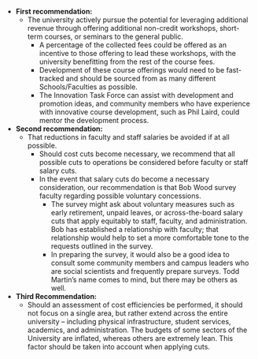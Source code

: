 - **First recommendation:**
    - The university actively pursue the potential for leveraging additional revenue through offering additional non-credit workshops, short-term courses, or seminars to the general public. 
        - A percentage of the collected fees could be offered as an incentive to those offering to lead these workshops, with the university benefitting from the rest of the course fees.
        - Development of these course offerings would need to be fast-tracked and should be sourced from as many different Schools/Faculties as possible. 
        - The Innovation Task Force can assist with development and promotion ideas, and community members who have experience with innovative course development, such as Phil Laird, could mentor the development process.
- **Second recommendation:**
    -  That reductions in faculty and staff salaries be avoided if at all possible. 
        - Should cost cuts become necessary, we recommend that all possible cuts to operations be considered before faculty or staff salary cuts. 
        - In the event that salary cuts do become a necessary consideration, our recommendation is that Bob Wood survey faculty regarding possible voluntary concessions. 
            - The survey might ask about voluntary measures such as early retirement, unpaid leaves, or across-the-board salary cuts that apply equitably to staff, faculty, and administration. Bob has established a relationship with faculty; that relationship would help to set a more comfortable tone to the requests outlined in the survey. 
            - In preparing the survey, it would also be a good idea to consult some community members and campus leaders who are social scientists and frequently prepare surveys. Todd Martin’s name comes to mind, but there may be others as well.
- **Third Recommendation:**
    - Should an assessment of cost efficiencies be performed, it should not focus on a single area, but rather extend across the entire university – including physical infrastructure, student services, academics, and administration. The budgets of some sectors of the University are inflated, whereas others are extremely lean. This factor should be taken into account when applying cuts.
